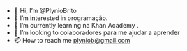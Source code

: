 - 👋 Hi, I’m @PlynioBrito
- 👀 I’m interested in  programação.
- 🌱 I’m currently learning  na Khan Academy .
- 💞 I’m looking to colaboradores para me ajudar a aprender  
- 📫 How to reach me  plyniob@gmail.com

<!---
PlynioBrito/PlynioBrito is a ✨ special ✨ repository because its `README.md` (this file) appears on your GitHub profile.
You can click the Preview link to take a look at your changes.
--->
